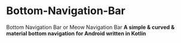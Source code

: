 # Bottom-Navigation-Bar
Bottom Navigation Bar or Meow Navigation Bar
   **A simple & curved & material bottom navigation for Android written in Kotlin**
